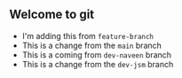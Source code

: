 ## Welcome to git

- I'm adding this from `feature-branch`
- This is a change from the `main` branch
- This is a coming from `dev-naveen` branch
- This is a change from the `dev-jsm` branch

